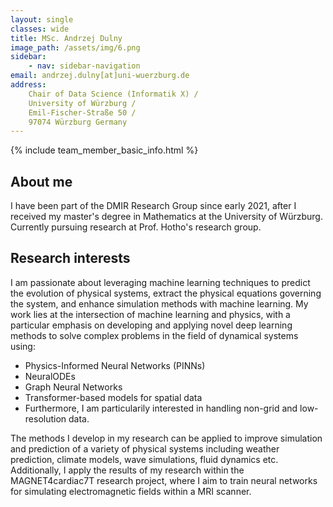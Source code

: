 ```yaml
---
layout: single
classes: wide
title: MSc. Andrzej Dulny
image_path: /assets/img/6.png
sidebar:
    - nav: sidebar-navigation
email: andrzej.dulny[at]uni-wuerzburg.de
address:
    Chair of Data Science (Informatik X) / 
    University of Würzburg / 
    Emil-Fischer-Straße 50 / 
    97074 Würzburg Germany
---
```


{% include team_member_basic_info.html %}

## About me
I have been part of the DMIR Research Group since early 2021, after I received my master's degree in Mathematics at the University of Würzburg.
Currently pursuing research at Prof. Hotho's research group.

## Research interests
I am passionate about leveraging machine learning techniques to predict the evolution of physical systems,
extract the physical equations governing the system, and enhance simulation methods with machine learning. My work lies at the intersection of machine learning and physics,
with a particular emphasis on developing and applying novel deep learning methods to solve complex problems in the field of dynamical systems using:


- Physics-Informed Neural Networks (PINNs)
- NeuralODEs
- Graph Neural Networks
- Transformer-based models for spatial data
- Furthermore, I am particularily interested in handling non-grid and low-resolution data.


The methods I develop in my research can be applied to improve simulation and prediction of a variety of physical systems including weather prediction, climate models, wave simulations, fluid dynamics etc. Additionally, I apply the results of my research within the MAGNET4cardiac7T research project, where I aim to train neural networks for simulating electromagnetic fields within a MRI scanner.


